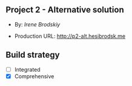 ## Project 2 - Alternative solution

+ By: *Irene Brodskiy*

+ Production URL: <http://p2-alt.hesibrodsk.me>

## Build strategy

- [ ] Integrated
- [x] Comprehensive
